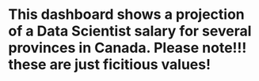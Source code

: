 # This dashboard shows a projection of a Data Scientist salary for several provinces in Canada. Please note!!! these are just ficitious values!
